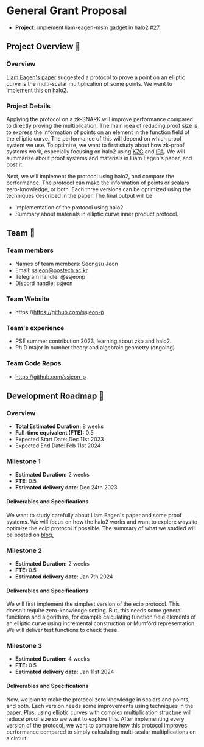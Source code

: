 # General Grant Proposal

* **Project:** implement liam-eagen-msm gadget in halo2 [#27](https://github.com/privacy-scaling-explorations/acceleration-program/issues/27)

## Project Overview :page_facing_up: 

### Overview

[Liam Eagen's paper](https://eprint.iacr.org/2022/596) suggested a protocol to prove a point on an elliptic curve is the multi-scalar multiplication of some points. We want to implement this on [halo2](https://github.com/privacy-scaling-explorations/halo2).

### Project Details 
Applying the protocol on a zk-SNARK will improve performance compared to directly proving the multiplication. The main idea of reducing proof size is to express the information of points on an element in the function field of the elliptic curve. The performance of this will depend on which proof system we use. To optimize, we want to first study about how zk-proof systems work, especially focusing on halo2 using [KZG](https://github.com/privacy-scaling-explorations/halo2) and [IPA](https://github.com/zcash/halo2). We will summarize about proof systems and materials in Liam Eagen's paper, and post it.

Next, we will implement the protocol using halo2, and compare the performance. The protocol can make the information of points or scalars zero-knowledge, or both. Each three versions can be optimized using the techniques described in the paper. The final output will be

* Implementation of the protocol using halo2.
* Summary about materials in elliptic curve inner product protocol.

## Team :busts_in_silhouette:

### Team members
* Names of team members: Seongsu Jeon
* Email: ssjeon@postech.ac.kr
* Telegram handle: @ssjeonp
* Discord handle: ssjeon


### Team Website	
* https://https://github.com/ssjeon-p

### Team's experience
* PSE summer contribution 2023, learning about zkp and halo2.
* Ph.D major in number theory and algebraic geometry (ongoing)

### Team Code Repos
* https://github.com/ssjeon-p


## Development Roadmap :nut_and_bolt: 

### Overview
* **Total Estimated Duration:** 8 weeks
* **Full-time equivalent (FTE):**  0.5
* Expected Start Date: Dec 11st 2023
* Expected End Date: Feb 11st 2024

### Milestone 1
* **Estimated Duration:** 2 weeks
* **FTE:**  0.5
* **Estimated delivery date**: Dec 24th 2023

#### Deliverables and Specifications
We want to study carefully about Liam Eagen's paper and some proof systems. We will focus on how the halo2 works and want to explore ways to optimize the ecip protocol if possible. The summary of what we studied will be posted on [blog.](https://ssjeon.blogspot.com/)

### Milestone 2
* **Estimated Duration:** 2 weeks
* **FTE:**  0.5
* **Estimated delivery date**: Jan 7th 2024

#### Deliverables and Specifications
We will first implement the simplest version of the ecip protocol. This doesn't require zero-knowledge setting. But, this needs some general functions and algorithms, for example calculating function field elements of an elliptic curve using incremental construction or Mumford representation. We will deliver test functions to check these.

### Milestone 3
* **Estimated Duration:** 4 weeks
* **FTE:**  0.5
* **Estimated delivery date**: Jan 11st 2024

#### Deliverables and Specifications
Now, we plan to make the protocol zero knowledge in scalars and points, and both. Each version needs some improvements using techniques in the paper. Plus, using elliptic curves with complex multiplication structure will reduce proof size so we want to explore this. After implementing every version of the protocol, we want to compare how this protocol improves performance compared to simply calculating multi-scalar multiplications on a circuit.
